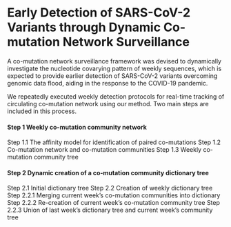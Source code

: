 # Early Detection of SARS-CoV-2 Variants through Dynamic Co-mutation Network Surveillance
A co-mutation network surveillance framework was devised to dynamically investigate the nucleotide covarying pattern of weekly sequences, which is expected to provide earlier detection of SARS-CoV-2 variants overcoming genomic data flood, aiding in the response to the COVID-19 pandemic.

We repeatedly executed weekly detection protocols for real-time tracking of circulating co-mutation network using our method. Two main steps are included in this process.

#### Step 1 Weekly co-mutation community network
Step 1.1 The affinity model for identification of paired co-mutations
Step 1.2 Co-mutation network and co-mutation communities
Step 1.3 Weekly co-mutation community tree

#### Step 2 Dynamic creation of a co-mutation community dictionary tree
Step 2.1 Initial dictionary tree
Step 2.2 Creation of weekly dictionary tree
Step 2.2.1 Merging current week’s co-mutation communities into dictionary
Step 2.2.2 Re-creation of current week’s co-mutation community tree
Step 2.2.3 Union of last week’s dictionary tree and current week’s community tree
